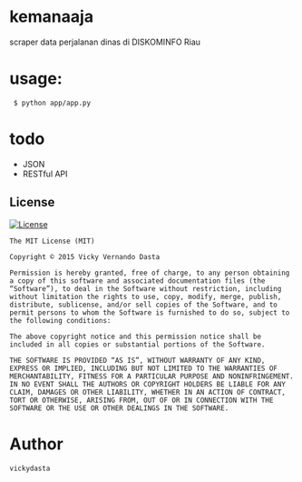 # kemanaaja
scraper data perjalanan dinas di DISKOMINFO Riau


# usage:

` $ python app/app.py`

# todo

* JSON
* RESTful API

## License

[![License](https://img.shields.io/packagist/l/doctrine/orm.svg)](http://www.apache.org/licenses/LICENSE-2.0.html)


```
The MIT License (MIT)

Copyright © 2015 Vicky Vernando Dasta

Permission is hereby granted, free of charge, to any person obtaining a copy of this software and associated documentation files (the “Software”), to deal in the Software without restriction, including without limitation the rights to use, copy, modify, merge, publish, distribute, sublicense, and/or sell copies of the Software, and to permit persons to whom the Software is furnished to do so, subject to the following conditions:

The above copyright notice and this permission notice shall be included in all copies or substantial portions of the Software.

THE SOFTWARE IS PROVIDED “AS IS”, WITHOUT WARRANTY OF ANY KIND, EXPRESS OR IMPLIED, INCLUDING BUT NOT LIMITED TO THE WARRANTIES OF MERCHANTABILITY, FITNESS FOR A PARTICULAR PURPOSE AND NONINFRINGEMENT. IN NO EVENT SHALL THE AUTHORS OR COPYRIGHT HOLDERS BE LIABLE FOR ANY CLAIM, DAMAGES OR OTHER LIABILITY, WHETHER IN AN ACTION OF CONTRACT, TORT OR OTHERWISE, ARISING FROM, OUT OF OR IN CONNECTION WITH THE SOFTWARE OR THE USE OR OTHER DEALINGS IN THE SOFTWARE.
```

# Author

`vickydasta`


